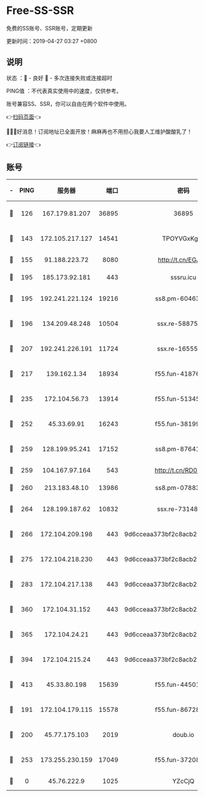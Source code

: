 # Free-SS-SSR

免费的SS账号、SSR账号，定期更新

更新时间：2019-04-27 03:27 +0800

## 说明

状态     ：🙂 - 良好 🙁 - 多次连接失败或连接超时

PING值   ：不代表真实使用中的速度，仅供参考。

账号兼容SS、SSR，你可以自由在两个软件中使用。

👉[扫码页面](https://liesauer.github.io/Free-SS-SSR/)👈

🎉🎉🎉好消息！订阅地址已全面开放！麻麻再也不用担心我要人工维护酸酸乳了！

👉[订阅链接](https://www.liesauer.net/yogurt/subscribe?ACCESS_TOKEN=DAYxR3mMaZAsaqUb)👈

## 账号

|-|PING|服务器|端口|密码|加密方式|区域|
|:----:|:----:|:-----:|-----:|:----:|:----:|:----:|
|🙂|126|167.179.81.207|36895|36895|aes-256-cfb|JP|
|🙂|143|172.105.217.127|14541|TPOYVGxKglpi|aes-256-cfb|JP|
|🙂|155|91.188.223.72|8080|http://t.cn/EGJIyrl|rc4-md5|RU|
|🙂|195|185.173.92.181|443|sssru.icu|rc4-md5|RU|
|🙂|195|192.241.221.124|19216|ss8.pm-60463173|aes-256-cfb|US|
|🙂|196|134.209.48.248|10504|ssx.re-58875699|aes-256-cfb|US|
|🙂|207|192.241.226.191|11724|ssx.re-16555681|aes-256-cfb|US|
|🙂|217|139.162.1.34|18934|f55.fun-41876955|aes-256-cfb|SG|
|🙂|235|172.104.56.73|13914|f55.fun-51345667|aes-256-cfb|SG|
|🙂|252|45.33.69.91|16243|f55.fun-38199341|aes-256-cfb|US|
|🙂|259|128.199.95.241|17152|ss8.pm-87641460|aes-256-cfb|SG|
|🙂|259|104.167.97.164|543|http://t.cn/RD0D7sx|rc4-md5|CA|
|🙂|260|213.183.48.10|13986|ss8.pm-07883596|rc4-md5|RU|
|🙂|264|128.199.187.62|10832|ssx.re-73148859|aes-256-cfb|SG|
|🙂|266|172.104.209.198|443|9d6cceaa373bf2c8acb22e60b6a58be6|aes-256-cfb|US|
|🙂|275|172.104.218.230|443|9d6cceaa373bf2c8acb22e60b6a58be6|aes-256-cfb|US|
|🙂|283|172.104.217.138|443|9d6cceaa373bf2c8acb22e60b6a58be6|aes-256-cfb|US|
|🙂|360|172.104.31.152|443|9d6cceaa373bf2c8acb22e60b6a58be6|aes-256-cfb|US|
|🙂|365|172.104.24.21|443|9d6cceaa373bf2c8acb22e60b6a58be6|aes-256-cfb|US|
|🙂|394|172.104.215.24|443|9d6cceaa373bf2c8acb22e60b6a58be6|aes-256-cfb|US|
|🙂|413|45.33.80.198|15639|f55.fun-44501835|aes-256-cfb|US|
|🙂|191|172.104.179.115|15578|f55.fun-86728448|aes-256-cfb|SG|
|🙂|200|45.77.175.103|2019|doub.io|aes-128-ctr|SG|
|🙁|253|173.255.230.159|17049|f55.fun-37208047|aes-256-cfb|US|
|🙁|0|45.76.222.9|1025|YZcCjQ|rc4-md5|JP|
